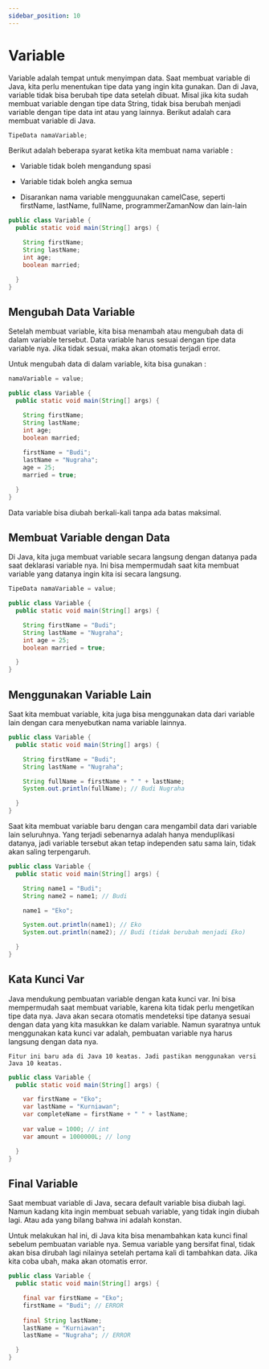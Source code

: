 ```yaml
---
sidebar_position: 10
---
```


# Variable

Variable adalah tempat untuk menyimpan data. Saat membuat variable di Java, kita perlu menentukan tipe data yang ingin kita gunakan. Dan di Java, variable tidak bisa berubah tipe data setelah dibuat. Misal jika kita sudah membuat variable dengan tipe data String, tidak bisa berubah menjadi variable dengan tipe data int atau yang lainnya. Berikut adalah cara membuat variable di Java.

```java
TipeData namaVariable;
```

Berikut adalah beberapa syarat ketika kita membuat nama variable :

- Variable tidak boleh mengandung spasi
- Variable tidak boleh angka semua

- Disarankan nama variable mengguunakan camelCase, seperti firstName, lastName, fullName, programmerZamanNow dan lain-lain

```java title="Variable.java"
public class Variable {
  public static void main(String[] args) {

    String firstName;
    String lastName;
    int age;
    boolean married;

  }
}
```

## Mengubah Data Variable

Setelah membuat variable, kita bisa menambah atau mengubah data di dalam variable tersebut. Data variable harus sesuai dengan tipe data variable nya. Jika tidak sesuai, maka akan otomatis terjadi error.

Untuk mengubah data di dalam variable, kita bisa gunakan :

```java 
namaVariable = value;
```

```java title="Variable.java"
public class Variable {
  public static void main(String[] args) {

    String firstName;
    String lastName;
    int age;
    boolean married;
    
    firstName = "Budi";
    lastName = "Nugraha";
    age = 25;
    married = true;

  }
}
```

Data variable bisa diubah berkali-kali tanpa ada batas maksimal.

## Membuat Variable dengan Data

Di Java, kita juga membuat variable secara langsung dengan datanya pada saat deklarasi variable nya. Ini bisa mempermudah saat kita membuat variable yang datanya ingin kita isi secara langsung.

```java
TipeData namaVariable = value;
```

```java title="Variable.java"
public class Variable {
  public static void main(String[] args) {

    String firstName = "Budi";
    String lastName = "Nugraha";
    int age = 25;
    boolean married = true;

  }
}
```

## Menggunakan Variable Lain

Saat kita membuat variable, kita juga bisa menggunakan data dari variable lain dengan cara menyebutkan nama variable lainnya.

```java title="Variable.java"
public class Variable {
  public static void main(String[] args) {

    String firstName = "Budi";
    String lastName = "Nugraha";

    String fullName = firstName + " " + lastName;
    System.out.println(fullName); // Budi Nugraha

  }
}
```

Saat kita membuat variable baru dengan cara mengambil data dari variable lain seluruhnya. Yang terjadi sebenarnya adalah hanya menduplikasi datanya, jadi variable tersebut akan tetap independen satu sama lain, tidak akan saling terpengaruh.

```java title="Variable.java:
public class Variable {
  public static void main(String[] args) {

    String name1 = "Budi";
    String name2 = name1; // Budi

    name1 = "Eko";

    System.out.println(name1); // Eko
    System.out.println(name2); // Budi (tidak berubah menjadi Eko)

  }
}
```

## Kata Kunci Var

Java mendukung pembuatan variable dengan kata kunci var. Ini bisa mempermudah saat membuat variable, karena kita tidak perlu mengetikan tipe data nya. Java akan secara otomatis mendeteksi tipe datanya sesuai dengan data yang kita masukkan ke dalam variable. Namun syaratnya untuk menggunakan kata kunci var adalah, pembuatan variable nya harus langsung dengan data nya.

    Fitur ini baru ada di Java 10 keatas. Jadi pastikan menggunakan versi Java 10 keatas.

```java title="Variable"
public class Variable {
  public static void main(String[] args) {

    var firstName = "Eko";
    var lastName = "Kurniawan";
    var completeName = firstName + " " + lastName;
    
    var value = 1000; // int
    var amount = 1000000L; // long

  }
}
```

## Final Variable

Saat membuat variable di Java, secara default variable bisa diubah lagi. Namun kadang kita ingin membuat sebuah variable, yang tidak ingin diubah lagi. Atau ada yang bilang bahwa ini adalah konstan.

Untuk melakukan hal ini, di Java kita bisa menambahkan kata kunci final sebelum pembuatan variable nya. Semua variable yang bersifat final, tidak akan bisa dirubah lagi nilainya setelah pertama kali di tambahkan data. Jika kita coba ubah, maka akan otomatis error.

```java title="Variable.java"
public class Variable {
  public static void main(String[] args) {

    final var firstName = "Eko";
    firstName = "Budi"; // ERROR
    
    final String lastName;
    lastName = "Kurniawan";
    lastName = "Nugraha"; // ERROR

  }
}
```
